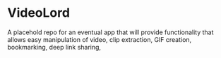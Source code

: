 # VideoLord
A placehold repo for an eventual app that will provide functionality that allows easy manipulation of video, clip extraction, GIF creation, bookmarking, deep link sharing,
